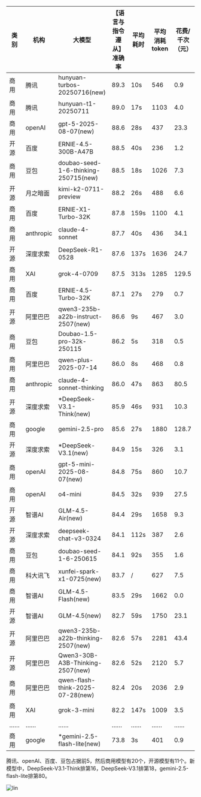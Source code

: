 
|类别|机构|大模型|【语言与指令遵从】准确率|平均耗时|平均消耗token|花费/千次（元）|排名（准确率）|
|---|---|-----|-------------------|-------|-----------|-----------|-----------|
|商用|腾讯|hunyuan-turbos-20250716(new)|89.3|10s|546|0.9|1|
|商用|腾讯|hunyuan-t1-20250711|89.0|17s|1103|4.0|2|
|商用|openAI|gpt-5-2025-08-07(new)|88.6|28s|437|23.3|3|
|开源|百度|ERNIE-4.5-300B-A47B|88.5|40s|236|1.2|4|
|商用|豆包|doubao-seed-1-6-thinking-250715(new)|88.5|18s|1026|7.3|5|
|开源|月之暗面|kimi-k2-0711-preview|88.2|26s|488|6.6|6|
|商用|百度|ERNIE-X1-Turbo-32K|87.8|159s|1100|4.1|7|
|商用|anthropic|claude-4-sonnet|87.7|40s|436|34.1|8|
|开源|深度求索|DeepSeek-R1-0528|87.6|137s|1636|24.7|9|
|商用|XAI|grok-4-0709|87.5|313s|1285|129.5|10|
|商用|百度|ERNIE-4.5-Turbo-32K|87.1|27s|279|0.7|11|
|开源|阿里巴巴|qwen3-235b-a22b-instruct-2507(new)|86.6|9s|467|3.0|12|
|商用|豆包|Doubao-1.5-pro-32k-250115|86.2|5s|318|0.5|13|
|商用|阿里巴巴|qwen-plus-2025-07-14|86.0|8s|468|0.8|14|
|商用|anthropic|claude-4-sonnet-thinking|86.0|47s|863|80.5|15|
|开源|深度求索|*DeepSeek-V3.1-Think(new)|85.9|46s|931|10.3|16|
|商用|google|gemini-2.5-pro|85.6|27s|1880|128.7|17|
|开源|深度求索|*DeepSeek-V3.1(new)|84.9|15s|326|3.1|18|
|商用|openAI|gpt-5-mini-2025-08-07(new)|84.8|75s|860|10.7|19|
|商用|openAI|o4-mini|84.5|32s|939|27.5|20|
|开源|智谱AI|GLM-4.5-Air(new)|84.4|29s|1658|9.3|21|
|开源|深度求索|deepseek-chat-v3-0324|84.1|112s|387|2.6|22|
|商用|豆包|doubao-seed-1-6-250615|84.1|92s|355|1.6|23|
|商用|科大讯飞|xunfei-spark-x1-0725(new)|83.7|/|627|7.5|24|
|商用|智谱AI|GLM-4.5-Flash(new)|83.5|29s|1662|0.0|25|
|开源|智谱AI|GLM-4.5(new)|82.7|59s|1750|23.1|26|
|开源|阿里巴巴|qwen3-235b-a22b-thinking-2507(new)|82.6|57s|2281|43.4|27|
|开源|阿里巴巴|Qwen3-30B-A3B-Thinking-2507(new)|82.6|52s|2120|5.7|28|
|商用|阿里巴巴|qwen-flash-think-2025-07-28(new)|82.4|20s|2036|2.9|29|
|商用|XAI|grok-3-mini|82.2|147s|1009|3.5|30|
|……|……|……|……|……|……|……|……|
|商用|google|*gemini-2.5-flash-lite(new)|73.8|3s|401|0.9|80|<br><br>


腾讯、openAI、百度、豆包占据前5，然后商用模型有20个，开源模型有11个。新模型中，DeepSeek-V3.1-Think排第16，DeepSeek-V3.1排第18，gemini-2.5-flash-lite排第80。

![lin](../pic/语言与指令遵从.png)